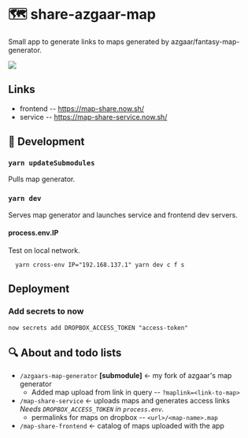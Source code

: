 # 🗺️ share-azgaar-map

Small app to generate links to maps generated by azgaar/fantasy-map-generator.

![](https://user-images.githubusercontent.com/15332326/47097431-afd4f600-d231-11e8-99ef-a92c0705cef3.gif)

## Links

* frontend -- https://map-share.now.sh/
* service -- https://map-share-service.now.sh/

## 🔌 Development

### `yarn updateSubmodules`

Pulls map generator.

### `yarn dev`

Serves map generator and launches service and frontend dev servers.

#### process.env.IP

Test on local network.

```
  yarn cross-env IP="192.168.137.1" yarn dev c f s
```

## Deployment

### Add secrets to now

```
now secrets add DROPBOX_ACCESS_TOKEN "access-token"
```

## 🔍 About and todo lists

- `/azgaars-map-generator` **[submodule]** <- my fork of azgaar's map generator
  - Added map upload from link in query -- `?maplink=<link-to-map>`
- `/map-share-service` <- uploads maps and generates access links \
   _Needs `DROPBOX_ACCESS_TOKEN` in `process.env`._
  - permalinks for maps on dropbox -- `<url>/<map-name>.map`
- `/map-share-frontend` <- catalog of maps uploaded with the app
